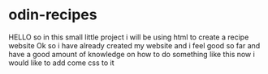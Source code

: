 # odin-recipes
HELLO so in this small little project i will be using html to create a recipe website 
Ok so i have already created my website and i feel good so far and have a good amount of knowledge on how to do something like this now i would like to add come css to it 